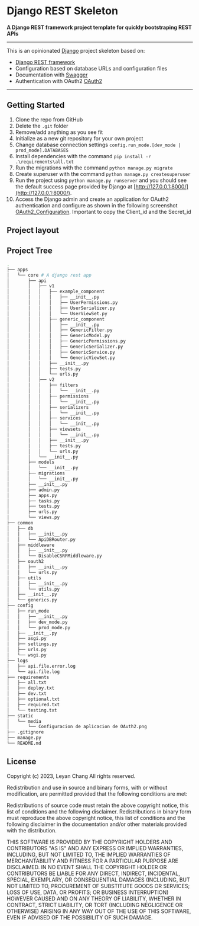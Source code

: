 Django REST Skeleton
====================

**A Django REST framework project template for quickly bootstraping REST APIs**

---

This is an opinionated [Django][django] project skeleton based on:

* [Django REST framework][django-rest-framework]
* Configuration based on database URLs and configuration files
* Documentation with [Swagger][swagger]
* Authentication with OAuth2 [OAuth2][oaut2]

---


## Getting Started
1. Clone the repo from GitHub
1. Delete the `.git` folder
1. Remove/add anything as you see fit
1. Initialize as a new git repository for your own project
1. Change database connection settings `config.run_mode.[dev_mode | prod_mode].DATABASES` 
1. Install dependencies with the command `pip install -r .\requirements\all.txt `
1. Run the migrations with the command `python manage.py migrate`
1. Create superuser with the command `python manage.py createsuperuser`
1. Run the project using `python manage.py runserver` and you should see the default
success page provided by Django at [http://127.0.0.1:8000/](http://127.0.0.1:8000/).
1. Access the Django admin and create an application for OAuth2 authentication and configure as shown in the following screenshot [OAuth2_Configuration][OAuth2_Configuration]. Important to copy the Client_id and the Secret_id 



Project layout
--------------

## Project Tree
```bash
.
├── apps
│   └── core # A django rest app
│       ├── api
│       │   ├── v1
│       │   │   ├── example_component
│       │   │   │   ├── __init__.py
│       │   │   │   ├── UserPermissions.py
│       │   │   │   ├── UserSerializer.py
│       │   │   │   └── UserViewSet.py
│       │   │   ├── generic_component
│       │   │   │   ├── __init__.py
│       │   │   │   ├── GenericFilter.py
│       │   │   │   ├── GenericModel.py
│       │   │   │   ├── GenericPermissions.py
│       │   │   │   ├── GenericSerializer.py
│       │   │   │   ├── GenericService.py
│       │   │   │   └── GenericViewSet.py
│       │   │   ├── __init__.py
│       │   │   ├── tests.py
│       │   │   └── urls.py
│       │   ├── v2
│       │   │   ├── filters
│       │   │   │   └── __init__.py
│       │   │   ├── permissions
│       │   │   │   └── __init__.py
│       │   │   ├── serializers
│       │   │   │   └── __init__.py
│       │   │   ├── services
│       │   │   │   └── __init__.py
│       │   │   ├── viewsets
│       │   │   │   └── __init__.py
│       │   │   ├── __init__.py
│       │   │   ├── tests.py
│       │   │   └── urls.py
│       │   └── __init__.py
│       ├── models
│       │   └── __init__.py
│       ├── migrations
│       │   └── __init__.py
│       ├── __init__.py
│       ├── admin.py
│       ├── apps.py
│       ├── tasks.py
│       ├── tests.py
│       ├── urls.py
│       └── views.py
├── common
│   ├── db
│   │   ├── __init__.py
│   │   └── ApiDBRouter.py
│   ├── middleware
│   │   ├── __init__.py
│   │   └── DisableCSRFMiddleware.py
│   ├── oauth2
│   │   ├── __init__.py
│   │   └── urls.py
│   ├── utils
│   │   ├── __init__.py
│   │   └── utils.py
│   ├── __init__.py
│   └── generics.py
├── config
│   ├── run_mode
│   │   ├── __init__.py
│   │   ├── dev_mode.py
│   │   └── prod_mode.py
│   ├── __init__.py
│   ├── asgi.py
│   ├── settings.py
│   ├── urls.py
│   └── wsgi.py
├── logs
│   ├── api.file.error.log
│   └── api.file.log
├── requirements
│   ├── all.txt
│   ├── deploy.txt
│   ├── dev.txt
│   ├── optional.txt
│   ├── required.txt
│   └── testing.txt
├── static
│   └── media
│       └── Configuracion de aplicacion de OAuth2.png
├── .gitignore
├── manage.py
└── README.md

```


License
-------

Copyright (c) 2023, Leyan Chang
All rights reserved.

Redistribution and use in source and binary forms, with or without
modification, are permitted provided that the following conditions are met:

Redistributions of source code must retain the above copyright notice, this
list of conditions and the following disclaimer.
Redistributions in binary form must reproduce the above copyright notice, this
list of conditions and the following disclaimer in the documentation and/or
other materials provided with the distribution.

THIS SOFTWARE IS PROVIDED BY THE COPYRIGHT HOLDERS AND CONTRIBUTORS "AS IS" AND
ANY EXPRESS OR IMPLIED WARRANTIES, INCLUDING, BUT NOT LIMITED TO, THE IMPLIED
WARRANTIES OF MERCHANTABILITY AND FITNESS FOR A PARTICULAR PURPOSE ARE
DISCLAIMED. IN NO EVENT SHALL THE COPYRIGHT HOLDER OR CONTRIBUTORS BE LIABLE
FOR ANY DIRECT, INDIRECT, INCIDENTAL, SPECIAL, EXEMPLARY, OR CONSEQUENTIAL
DAMAGES (INCLUDING, BUT NOT LIMITED TO, PROCUREMENT OF SUBSTITUTE GOODS OR
SERVICES; LOSS OF USE, DATA, OR PROFITS; OR BUSINESS INTERRUPTION) HOWEVER
CAUSED AND ON ANY THEORY OF LIABILITY, WHETHER IN CONTRACT, STRICT LIABILITY,
OR TORT (INCLUDING NEGLIGENCE OR OTHERWISE) ARISING IN ANY WAY OUT OF THE USE
OF THIS SOFTWARE, EVEN IF ADVISED OF THE POSSIBILITY OF SUCH DAMAGE.

[django]: https://www.djangoproject.com/
[django-rest-framework]: http://django-rest-framework.org/
[swagger]: https://drf-yasg.readthedocs.io/en/stable/readme.html
[oaut2]: https://django-oauth-toolkit.readthedocs.io/en/latest/install.html
[OAuth2_Configuration]: static/media/Configuracion%20de%20aplicacion%20de%20OAuth2.png
